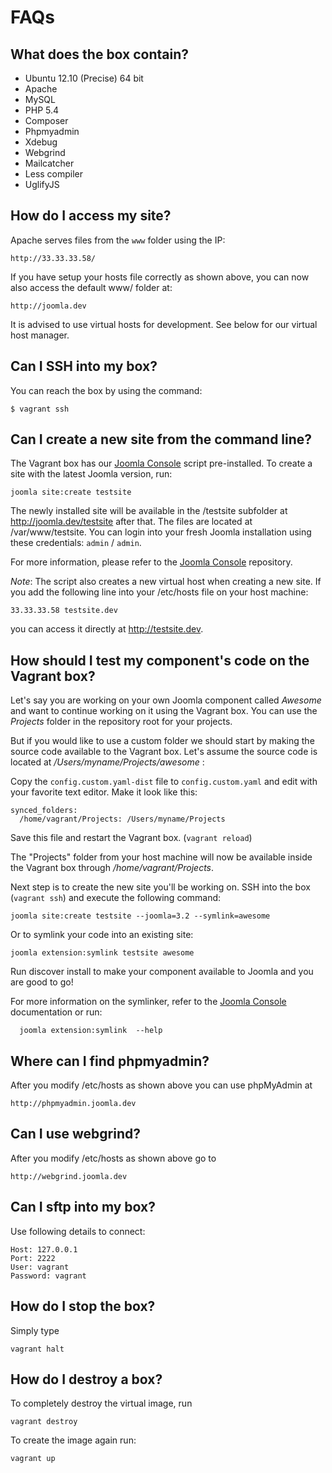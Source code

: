 # FAQs

<!-- toc -->

## What does the box contain?

* Ubuntu 12.10 (Precise) 64 bit
* Apache
* MySQL
* PHP 5.4 
* Composer
* Phpmyadmin
* Xdebug
* Webgrind
* Mailcatcher
* Less compiler
* UglifyJS

## How do I access my site?

Apache serves files from the `www` folder using the IP:

    http://33.33.33.58/
    
If you have setup your hosts file correctly as shown above, you can now also access the default www/ folder at:

	http://joomla.dev

It is advised to use virtual hosts for development. See below for our virtual host manager.

## Can I SSH into my box?

You can reach the box by using the command:

	$ vagrant ssh
	
## Can I create a new site from the command line?

The Vagrant box has our [Joomla Console](https://github.com/joomlatools/joomla-console) script pre-installed.
To create a site with the latest Joomla version, run:

    joomla site:create testsite

The newly installed site will be available in the /testsite subfolder at http://joomla.dev/testsite after that. The files are located at /var/www/testsite.
You can login into your fresh Joomla installation using these credentials: `admin` / `admin`.

For more information, please refer to the [Joomla Console](http://www.joomlatools.com/developer/tools/console) repository.

*Note*: The script also creates a new virtual host when creating a new site. If you add the following line into your /etc/hosts file on your host machine:

    33.33.33.58 testsite.dev

you can access it directly at http://testsite.dev.

## How should I test my component's code on the Vagrant box?
Let's say you are working on your own Joomla component called _Awesome_ and want to continue working on it using the Vagrant box. You can use the _Projects_ folder in the repository root for your projects.

But if you would like to use a custom folder we should start by making the source code available to the Vagrant box. Let's assume the source code is located at _/Users/myname/Projects/awesome_ :

Copy the ```config.custom.yaml-dist``` file to ```config.custom.yaml``` and edit with your favorite text editor. Make it look like this:

    synced_folders:
      /home/vagrant/Projects: /Users/myname/Projects

Save this file and restart the Vagrant box. (```vagrant reload```)

The "Projects" folder from your host machine will now be available inside the Vagrant box through _/home/vagrant/Projects_.

Next step is to create the new site you'll be working on. SSH into the box (```vagrant ssh```) and execute the following command: 

    joomla site:create testsite --joomla=3.2 --symlink=awesome

Or to symlink your code into an existing site:

    joomla extension:symlink testsite awesome

Run discover install to make your component available to Joomla and you are good to go!

For more information on the symlinker, refer to the [Joomla Console](http://www.joomlatools.com/developer/tools/console) documentation or run:

      joomla extension:symlink  --help    
    
## Where can I find phpmyadmin?

After you modify /etc/hosts as shown above you can use phpMyAdmin at

    http://phpmyadmin.joomla.dev
    
## Can I use webgrind? 

After you modify /etc/hosts as shown above go to

    http://webgrind.joomla.dev
    
## Can I sftp into my box?

Use following details to connect:

    Host: 127.0.0.1
    Port: 2222
    User: vagrant
    Password: vagrant
    
## How do I stop the box?

Simply type

```
vagrant halt
```

## How do I destroy a box? 
	
To completely destroy the virtual image, run 

```
vagrant destroy 
```
To create the image again run: 

```
vagrant up
```
